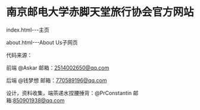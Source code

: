 # 南京邮电大学赤脚天堂旅行协会官方网站

index.html---主页

about.html---About Us子网页

代码来源：

前端 @Askar  邮箱：2514002650@qq.com

后端 @钱梦想 邮箱：770589196@qq.com

设计，资料收集，端茶递水捏腰捶背：@PrConstantin 邮箱:850901938@qq.com
